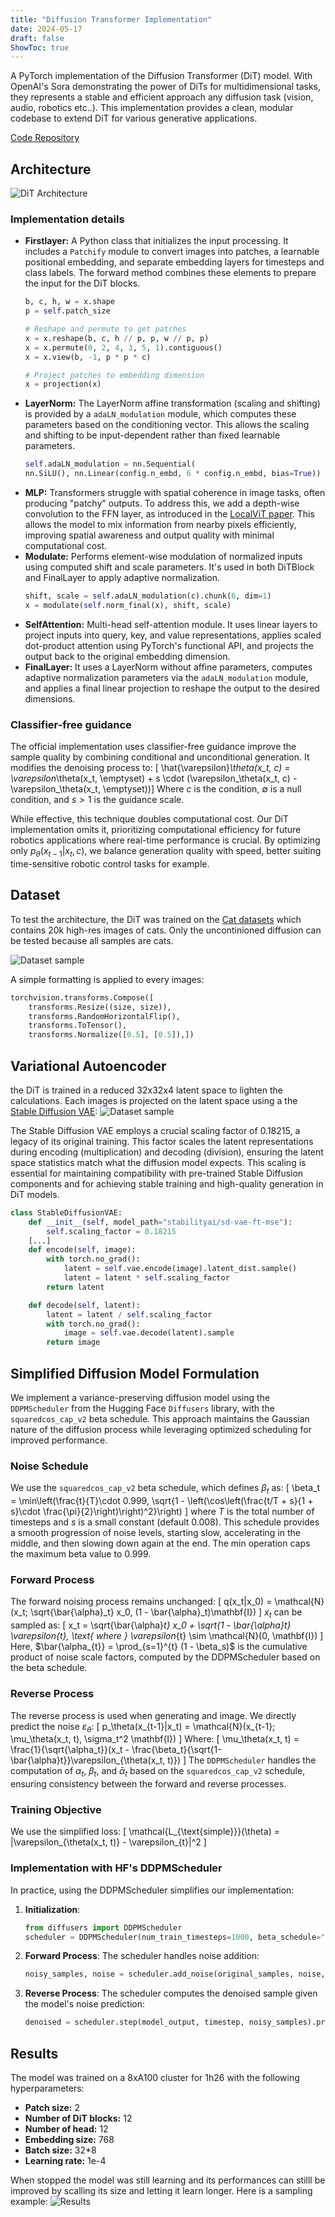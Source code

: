 ```yaml
---
title: "Diffusion Transformer Implementation"
date: 2024-05-17
draft: false
ShowToc: true
---
```

A PyTorch implementation of the Diffusion Transformer (DiT) model. With OpenAI's Sora demonstrating the power of DiTs for multidimensional tasks, they represents a stable and efficient approach any diffusion task (vision, audio, robotics etc..). This implementation provides a clean, modular codebase to extend DiT for various generative applications.

[Code Repository](https://github.com/JulienRineau/diffusion-transformer)

## Architecture
![DiT Architecture](/img/dit/architecture.png)

### Implementation details
- **Firstlayer:** A Python class that initializes the input processing. It includes a ```Patchify``` module to convert images into patches, a learnable positional embedding, and separate embedding layers for timesteps and class labels. The forward method combines these elements to prepare the input for the DiT blocks.
    ```python
    b, c, h, w = x.shape
    p = self.patch_size

    # Reshape and permute to get patches
    x = x.reshape(b, c, h // p, p, w // p, p)
    x = x.permute(0, 2, 4, 3, 5, 1).contiguous()
    x = x.view(b, -1, p * p * c)

    # Project patches to embedding dimension
    x = projection(x)
    ```
- **LayerNorm:** The LayerNorm affine transformation (scaling and shifting) is provided by a ```adaLN_modulation``` module, which computes these parameters based on the conditioning vector. This allows the scaling and shifting to be input-dependent rather than fixed learnable parameters.
    ```python
    self.adaLN_modulation = nn.Sequential(
    nn.SiLU(), nn.Linear(config.n_embd, 6 * config.n_embd, bias=True))
    ```
- **MLP:** Transformers struggle with spatial coherence in image tasks, often producing "patchy" outputs. To address this, we add a depth-wise convolution to the FFN layer, as introduced in the [LocalViT paper](https://arxiv.org/pdf/2104.05707). This allows the model to mix information from nearby pixels efficiently, improving spatial awareness and output quality with minimal computational cost.
- **Modulate:** Performs element-wise modulation of normalized inputs using computed shift and scale parameters. It's used in both DiTBlock and FinalLayer to apply adaptive normalization.
    ```python
    shift, scale = self.adaLN_modulation(c).chunk(6, dim=1)
    x = modulate(self.norm_final(x), shift, scale)
    ```
- **SelfAttention:** Multi-head self-attention module. It uses linear layers to project inputs into query, key, and value representations, applies scaled dot-product attention using PyTorch's functional API, and projects the output back to the original embedding dimension.
- **FinalLayer:** It uses a LayerNorm without affine parameters, computes adaptive normalization parameters via the ```adaLN_modulation``` module, and applies a final linear projection to reshape the output to the desired dimensions.




### Classifier-free guidance
The official implementation uses classifier-free guidance improve the sample quality by combining conditional and unconditional generation. It modifies the denoising process to:
\[ \hat{\varepsilon}_\theta(x_t, c) = \varepsilon_\theta(x_t, \emptyset) + s \cdot (\varepsilon_\theta(x_t, c) - \varepsilon_\theta(x_t, \emptyset))\]
Where $c$ is the condition, $\emptyset$ is a null condition, and $s > 1$ is the guidance scale.

While effective, this technique doubles computational cost. Our DiT implementation omits it, prioritizing computational efficiency for future robotics applications where real-time performance is crucial. By optimizing only $p_\theta(x_{t-1}|x_t,c)$, we balance generation quality with speed, better suiting time-sensitive robotic control tasks for example.

## Dataset
To test the architecture, the DiT was trained on the [Cat datasets](https://huggingface.co/datasets/huggan/cats) which contains 20k high-res images of cats. Only the uncontinioned diffusion can be tested because all samples are cats.

![Dataset sample](/img/dit/image_stack_cat.jpg)

A simple formatting is applied to every images:
```python
torchvision.transforms.Compose([
    transforms.Resize((size, size)),
    transforms.RandomHorizontalFlip(),
    transforms.ToTensor(),
    transforms.Normalize([0.5], [0.5]),])
```

## Variational Autoencoder
the DiT is trained in a reduced 32x32x4 latent space to lighten the calculations. Each images is projected on the latent space using a the [Stable Diffusion VAE](https://huggingface.co/stabilityai/sd-vae-ft-mse):
![Dataset sample](/img/dit/vae_example_cat.png)

The Stable Diffusion VAE employs a crucial scaling factor of 0.18215, a legacy of its original training. This factor scales the latent representations during encoding (multiplication) and decoding (division), ensuring the latent space statistics match what the diffusion model expects. This scaling is essential for maintaining compatibility with pre-trained Stable Diffusion components and for achieving stable training and high-quality generation in DiT models.

```python
class StableDiffusionVAE:
    def __init__(self, model_path="stabilityai/sd-vae-ft-mse"):
        self.scaling_factor = 0.18215
    [...]
    def encode(self, image):
        with torch.no_grad():
            latent = self.vae.encode(image).latent_dist.sample()
            latent = latent * self.scaling_factor 
        return latent

    def decode(self, latent):
        latent = latent / self.scaling_factor 
        with torch.no_grad():
            image = self.vae.decode(latent).sample
        return image
```

## Simplified Diffusion Model Formulation
We implement a variance-preserving diffusion model using the ```DDPMScheduler``` from the Hugging Face ```Diffusers``` library, with the ```squaredcos_cap_v2``` beta schedule. This approach maintains the Gaussian nature of the diffusion process while leveraging optimized scheduling for improved performance.

### Noise Schedule
We use the ```squaredcos_cap_v2``` beta schedule, which defines $\beta_t$ as:
\[ \beta_t = \min\left(\frac{t}{T}\cdot 0.999, \sqrt{1 - \left(\cos\left(\frac{t/T + s}{1 + s}\cdot \frac{\pi}{2}\right)\right)^2}\right) \]
where $T$ is the total number of timesteps and $s$ is a small constant (default 0.008).
This schedule provides a smooth progression of noise levels, starting slow, accelerating in the middle, and then slowing down again at the end. The min operation caps the maximum beta value to 0.999.

### Forward Process
The forward noising process remains unchanged:
\[ q(x_t|x_0) = \mathcal{N}(x_t; \sqrt{\bar{\alpha}_t} x_0, (1 - \bar{\alpha}_t)\mathbf{I}) \]
$x_t$ can be sampled as:
\[ x_t = \sqrt{\bar{\alpha}_t} x_0 + \sqrt{1 - \bar{\alpha}_t} \varepsilon_{t}, \text{ where } \varepsilon_{t} \sim \mathcal{N}(0, \mathbf{I}) \]
Here, $\bar{\alpha_{t}} = \prod_{s=1}^{t} (1 - \beta_s)$ is the cumulative product of noise scale factors, computed by the DDPMScheduler based on the beta schedule.

### Reverse Process
The reverse process is used when generating and image. We directly predict the noise $\varepsilon_\theta$:
\[ p_\theta(x_{t-1}|x_t) = \mathcal{N}(x_{t-1}; \mu_\theta(x_t, t), \sigma_t^2 \mathbf{I}) \]
Where:
\[ \mu_\theta(x_t, t) = \frac{1}{\sqrt{\alpha_t}}(x_t - \frac{\beta_t}{\sqrt{1-\bar{\alpha}t}}\varepsilon_{\theta(x_t, t)}) \]
The ```DDPMScheduler``` handles the computation of $\alpha_t$, $\beta_t$, and $\bar{\alpha}_t$ based on the ```squaredcos_cap_v2``` schedule, ensuring consistency between the forward and reverse processes.

### Training Objective
We use the simplified loss:
\[ \mathcal{L_{\text{simple}}}(\theta) = |\varepsilon_{\theta(x_t, t)} - \varepsilon_{t}|^2 \]

### Implementation with HF's DDPMScheduler
In practice, using the DDPMScheduler simplifies our implementation:

1. **Initialization**:
    ```python
    from diffusers import DDPMScheduler
    scheduler = DDPMScheduler(num_train_timesteps=1000, beta_schedule="squaredcos_cap_v2")
    ```

2. **Forward Process**:
The scheduler handles noise addition:
    ```python
    noisy_samples, noise = scheduler.add_noise(original_samples, noise, timesteps)
    ```

3. **Reverse Process**:
The scheduler computes the denoised sample given the model's noise prediction:
    ```python
    denoised = scheduler.step(model_output, timestep, noisy_samples).prev_sample
    ```

## Results
The model was trained on a 8xA100 cluster for 1h26 with the following hyperparameters:
- **Patch size:** 2
- **Number of DiT blocks:** 12
- **Number of head:** 12
- **Embedding size:** 768
- **Batch size:** 32*8
- **Learning rate:** 1e-4

When stopped the model was still learning and its performances can stilll be improved by scalling its size and letting it learn longer. Here is a sampling example:
![Results](/img/dit/results.png)

